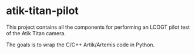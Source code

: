 atik-titan-pilot
================

This project contains all the components for performing an LCOGT pilot test of the Atik Titan camera.

The goals is to wrap the C/C++ Artik/Artemis code in Python.
